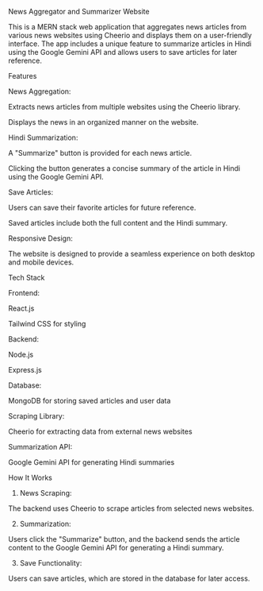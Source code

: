 News Aggregator and Summarizer Website

This is a MERN stack web application that aggregates news articles from various news websites using Cheerio and displays them on a user-friendly interface. The app includes a unique feature to summarize articles in Hindi using the Google Gemini API and allows users to save articles for later reference.

Features

News Aggregation:

Extracts news articles from multiple websites using the Cheerio library.

Displays the news in an organized manner on the website.


Hindi Summarization:

A "Summarize" button is provided for each news article.

Clicking the button generates a concise summary of the article in Hindi using the Google Gemini API.


Save Articles:

Users can save their favorite articles for future reference.

Saved articles include both the full content and the Hindi summary.


Responsive Design:

The website is designed to provide a seamless experience on both desktop and mobile devices.



Tech Stack

Frontend:

React.js

Tailwind CSS for styling


Backend:

Node.js

Express.js


Database:

MongoDB for storing saved articles and user data


Scraping Library:

Cheerio for extracting data from external news websites


Summarization API:

Google Gemini API for generating Hindi summaries



How It Works

1. News Scraping:

The backend uses Cheerio to scrape articles from selected news websites.



2. Summarization:

Users click the "Summarize" button, and the backend sends the article content to the Google Gemini API for generating a Hindi summary.



3. Save Functionality:

Users can save articles, which are stored in the database for later access.
